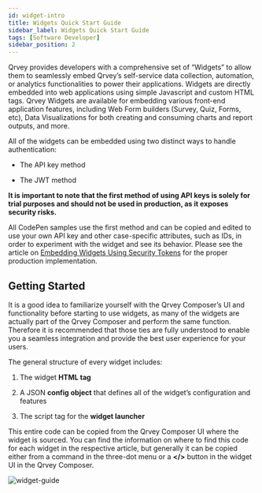 ```yaml
---
id: widget-intro
title: Widgets Quick Start Guide
sidebar_label: Widgets Quick Start Guide
tags: [Software Developer]
sidebar_position: 2
---
```


<div style={{textAlign: "justify"}}>

Qrvey provides developers with a comprehensive set of “Widgets” to allow them to seamlessly embed Qrvey’s self-service data collection, automation, or analytics functionalities to power their applications. Widgets are directly embedded into web applications using simple Javascript and custom HTML tags. Qrvey Widgets are available for embedding various front-end application features, including Web Form builders (Survey, Quiz, Forms, etc), Data Visualizations for both creating and consuming charts and report outputs, and more.

All of the widgets can be embedded using two distinct ways to handle authentication:

* The API key method

* The JWT method

**It is important to note that the first method of using API keys is solely for trial purposes and should not be used in production, as it exposes security risks.**

All CodePen samples use the first method and can be copied and edited to use your own API key and other case-specific attributes, such as IDs, in order to experiment with the widget and see its behavior. Please see the article on [Embedding Widgets Using Security Tokens](../widgets/embedding-widgets-security-token.md) for the proper production implementation. 

## Getting Started

It is a good idea to familiarize yourself with the Qrvey Composer’s UI and functionality before starting to use widgets, as many of the widgets are actually part of the Qrvey Composer and perform the same function. Therefore it is recommended that those ties are fully understood to enable you a seamless integration and provide the best user experience for your users. 

The general structure of every widget includes:

1. The widget **HTML tag**

2. A JSON **config object** that defines all of the widget’s configuration and features

3. The script tag for the **widget launcher**

This entire code can be copied from the Qrvey Composer UI where the widget is sourced. You can find the information on where to find this code for each widget in the respective article, but generally it can be copied either from a command in the three-dot menu or a <strong>&lt;/&gt;</strong> button in the widget UI in the Qrvey Composer.

![widget-guide](https://s3.amazonaws.com/cdn.qrvey.com/documentation_assets/embedding/widgets/widget-intro.png#thumbnail-60)

</div>